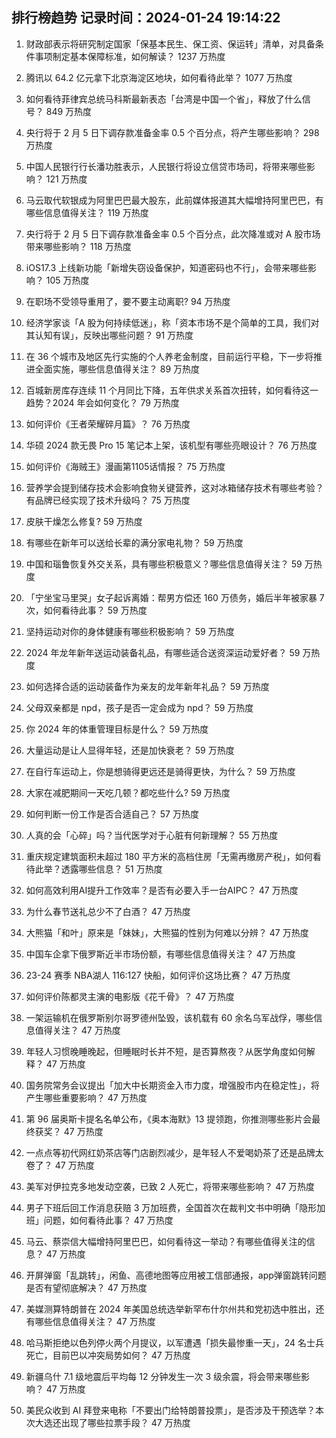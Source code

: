 
## 排行榜趋势 记录时间：2024-01-24 19:14:22
  
  1. 财政部表示将研究制定国家「保基本民生、保工资、保运转」清单，对具备条件事项制定基本保障标准，如何解读？ 1237 万热度
    
  2. 腾讯以 64.2 亿元拿下北京海淀区地块，如何看待此举？ 1077 万热度
    
  3. 如何看待菲律宾总统马科斯最新表态「台湾是中国一个省」，释放了什么信号？ 849 万热度
    
  4. 央行将于 2 月 5 日下调存款准备金率 0.5 个百分点，将产生哪些影响？ 298 万热度
    
  5. 中国人民银行行长潘功胜表示，人民银行将设立信贷市场司，将带来哪些影响？ 121 万热度
    
  6. 马云取代软银成为阿里巴巴最大股东，此前媒体报道其大幅增持阿里巴巴，有哪些信息值得关注？ 119 万热度
    
  7. 央行将于 2 月 5 日下调存款准备金率 0.5 个百分点，此次降准或对 A 股市场带来哪些影响？ 118 万热度
    
  8. iOS17.3 上线新功能「新增失窃设备保护，知道密码也不行」，会带来哪些影响？ 105 万热度
    
  9. 在职场不受领导重用了，要不要主动离职? 94 万热度
    
  10. 经济学家谈「A 股为何持续低迷」，称「资本市场不是个简单的工具，我们对其认知有误」，反映出哪些问题？ 91 万热度
    
  11. 在 36 个城市及地区先行实施的个人养老金制度，目前运行平稳，下一步将推进全面实施，哪些信息值得关注？ 89 万热度
    
  12. 百城新房库存连续 11 个月同比下降，五年供求关系首次扭转，如何看待这一趋势？2024 年会如何变化？ 79 万热度
    
  13. 如何评价《王者荣耀碎月篇》？ 76 万热度
    
  14. 华硕 2024 款无畏 Pro 15 笔记本上架，该机型有哪些亮眼设计？ 76 万热度
    
  15. 如何评价《海贼王》漫画第1105话情报？ 75 万热度
    
  16. 营养学会提到储存技术会影响食物关键营养，这对冰箱储存技术有哪些考验？有品牌已经实现了技术升级吗？ 75 万热度
    
  17. 皮肤干燥怎么修复? 59 万热度
    
  18. 有哪些在新年可以送给长辈的满分家电礼物？ 59 万热度
    
  19. 中国和瑙鲁恢复外交关系，具有哪些积极意义？哪些信息值得关注？ 59 万热度
    
  20. 「宁坐宝马里哭」女子起诉离婚：帮男方偿还 160 万债务，婚后半年被家暴 7 次，如何看待此事？ 59 万热度
    
  21. 坚持运动对你的身体健康有哪些积极影响？ 59 万热度
    
  22. 2024 年龙年新年送运动装备礼品，有哪些适合送资深运动爱好者？ 59 万热度
    
  23. 如何选择合适的运动装备作为亲友的龙年新年礼品？ 59 万热度
    
  24. 父母双亲都是 npd，孩子是否一定会成为 npd？ 59 万热度
    
  25. 你 2024 年的体重管理目标是什么？ 59 万热度
    
  26. 大量运动是让人显得年轻，还是加快衰老？ 59 万热度
    
  27. 在自行车运动上，你是想骑得更远还是骑得更快，为什么？ 59 万热度
    
  28. 大家在减肥期间一天吃几顿？都吃些什么? 59 万热度
    
  29. 如何判断一份工作是否合适自己？ 57 万热度
    
  30. 人真的会「心碎」吗？当代医学对于心脏有何新理解？ 55 万热度
    
  31. 重庆规定建筑面积未超过 180 平方米的高档住房「无需再缴房产税」，如何看待此举？透露哪些信息？ 51 万热度
    
  32. 如何高效利用AI提升工作效率？是否有必要入手一台AIPC？ 47 万热度
    
  33. 为什么春节送礼总少不了白酒？ 47 万热度
    
  34. 大熊猫「和叶」原来是「妹妹」，大熊猫的性别为何难以分辨？ 47 万热度
    
  35. 中国车企拿下俄罗斯近半市场份额，有哪些信息值得关注？ 47 万热度
    
  36. 23-24 赛季 NBA湖人 116:127 快船，如何评价这场比赛？ 47 万热度
    
  37. 如何评价陈都灵主演的电影版《花千骨》？ 47 万热度
    
  38. 一架运输机在俄罗斯别尔哥罗德州坠毁，该机载有 60 余名乌军战俘，哪些信息值得关注？ 47 万热度
    
  39. 年轻人习惯晚睡晚起，但睡眠时长并不短，是否算熬夜？从医学角度如何解释？ 47 万热度
    
  40. 国务院常务会议提出「加大中长期资金入市力度，增强股市内在稳定性」，将产生哪些重要影响？ 47 万热度
    
  41. 第 96 届奥斯卡提名名单公布，《奥本海默》13 提领跑，你推测哪些影片会最终获奖？ 47 万热度
    
  42. 一点点等初代网红奶茶店等门店剧烈减少，是年轻人不爱喝奶茶了还是品牌太卷了？ 47 万热度
    
  43. 美军对伊拉克多地发动空袭，已致 2 人死亡，将带来哪些影响？ 47 万热度
    
  44. 男子下班后回工作消息获赔 3 万加班费，全国首次在裁判文书中明确「隐形加班」问题，如何看待此事？ 47 万热度
    
  45. 马云、蔡崇信大幅增持阿里巴巴，如何看待这一举动？有哪些值得关注的信息？ 47 万热度
    
  46. 开屏弹窗「乱跳转」，闲鱼、高德地图等应用被工信部通报，app弹窗跳转问题是否有望彻底解决？ 47 万热度
    
  47. 美媒测算特朗普在 2024 年美国总统选举新罕布什尔州共和党初选中胜出，还有哪些信息值得关注？ 47 万热度
    
  48. 哈马斯拒绝以色列停火两个月提议，以军遭遇「损失最惨重一天」，24 名士兵死亡，目前巴以冲突局势如何？ 47 万热度
    
  49. 新疆乌什 7.1 级地震后平均每 12 分钟发生一次 3 级余震，将会带来哪些影响？ 47 万热度
    
  50. 美民众收到 AI 拜登来电称「不要出门给特朗普投票」，是否涉及干预选举？本次大选还出现了哪些拉票手段？ 47 万热度
    